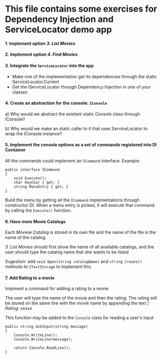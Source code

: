 ﻿# This file contains some exercises for Dependency Injection and ServiceLocator demo app



#### 1. Implement option *3. List Movies*

#### 2. Implement option *4. Find Movies*

#### 3. Integrate the `ServiceLocator` into the app

 - Make one of the implementation get its dependencies through the static ServiceLocator.Current
 - Get the IServiceLocator through Dependency Injection in one of your classes

#### 4. Create an abstraction for the console: `IConsole`

a) Why would we abstract the existent static Console class through IConsole? 

b) Why would we make an static caller to it that uses ServiceLocator to wrap the IConsole instance?


#### 5. Implement the console options as a set of commands registered into DI Container


All the commands could implement an `ICommand` interface. Example:
```
public interface ICommand
{
    void Execute();
    char KeyChar { get; }
    string MenuEntry { get; }
}
```

Build the menu by getting all the `ICommand` implementations through constructor DI. When a menu entry is picked, it will execute that command by calling the `Execute()` function.

#### 6. Have more Movie Catalogs

Each *Moview Catalog* is stored in its own file and the name of the file is the name of the catalog.

*3. List Movies*  should first show the name of all available catalogs, and the user should type the catalog name that she wants to be listed

Sugestion: add `void Open(string catalogName)` and `string Create()` methods to `ITextStorage` to implement this.

#### 7. Add Rating to a movie

Implment a command for adding a rating to a movie

The user will type the name of the movie and then the rating. The rating will be stored on the same line with the movie name by appending the text *| Rating: xxxxx* 


This function may be added to the `Console` class for reading a user's input

```
public string AskInput(string message)
{
	Console.WriteLine();
	Console.WriteLine(message);

	return Console.ReadLine();
}
```